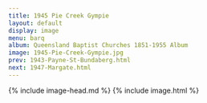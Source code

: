 ```yaml
---
title: 1945 Pie Creek Gympie
layout: default
display: image
menu: barq
album: Queensland Baptist Churches 1851-1955 Album
image: 1945-Pie-Creek-Gympie.jpg
prev: 1943-Payne-St-Bundaberg.html
next: 1947-Margate.html
---
```

{% include image-head.md %}
{% include image.html %}